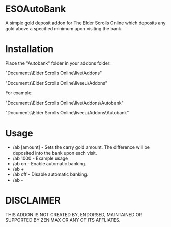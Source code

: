 # ESOAutoBank
A simple gold deposit addon for The Elder Scrolls Online which deposits any gold above a specified minimum upon visiting the bank.

Installation
=============

Place the "Autobank" folder in your addons folder:

"Documents\Elder Scrolls Online\live\Addons"

"Documents\Elder Scrolls Online\liveeu\Addons"

For example:

"Documents\Elder Scrolls Online\live\Addons\Autobank"

"Documents\Elder Scrolls Online\liveeu\Addons\Autobank"

Usage
=============

* /ab [amount] 	- Sets the carry gold amount. The difference will be deposited into the bank upon each visit.
* /ab 1000		- Example usage
* /ab on  		- Enable automatic banking.
* /ab +
* /ab off 		- Disable automatic banking.
* /ab -

DISCLAIMER
=============
THIS ADDON IS NOT CREATED BY, ENDORSED, MAINTAINED OR SUPPORTED BY ZENIMAX OR ANY OF ITS AFFLIATES.